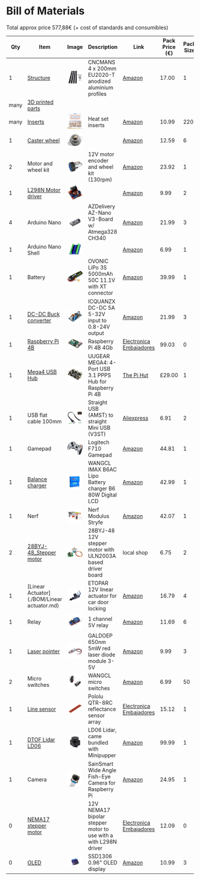 # Bill of Materials

Total approx price 577,88€ (+ cost of standards and consumibles)

| Qty  | Item                                                | Image                                                        | Description                                                  | Link                                                         | Pack Price (€) | Pack Size | Unit Price (€) | Subtotal (€) |
| ---- | --------------------------------------------------- | ------------------------------------------------------------ | ------------------------------------------------------------ | ------------------------------------------------------------ | -------------- | --------- | -------------- | ------------ |
| 1    | [Structure](./BOM/Structure.md)                     | ![](./BOM/assets/structure.jpg)                              | CNCMANS 4 x 200mm EU2020-T anodized aluminium profiles       | [Amazon](https://www.amazon.es/dp/B0BX686QY5)                | 17.00          | 1         | 17.00          | 17.00        |
| many | [3D printed parts](./BOM/3D_printed_parts.md)       |                                                              |                                                              |                                                              |                |           |                | 0.00         |
| many | [Inserts](./BOM/inserts.md)                         | ![](./BOM/assets/inserts.jpg)                                | Heat set inserts                                             | [Amazon](https://www.amazon.es/gp/product/B0B2DMWFT2/)       | 10.99          | 220       | 0.05           | 10.99        |
| 1    | [Caster wheel](./BOM/caster.md)                     | ![](./BOM/assets/caster.jpg)                                 |                                                              | [Amazon](https://www.amazon.es/dp/B09MLVQWL7)                | 12.59          | 6         | 1.49           | 1.49         |
| 2    | Motor and wheel kit                                 | ![](./BOM/assets/motor_encoder_wheel_kit.jpg)                | 12V motor encoder and wheel kit (130rpm)                     | [Amazon](https://www.amazon.es/dp/B07WT22RNK)                | 23.92          | 1         | 23.92          | 47.84        |
| 1    | [L298N Motor driver](./BOM/motor_driver.md)         | ![](./BOM/assets/motor_driver.jpg)                           |                                                              | [Amazon](https://www.amazon.es/gp/product/B077NY9RY6/ref=ppx_yo_dt_b_asin_title_o00_s01?ie=UTF8&psc=1) | 9.99           | 2         | 4.99           | 4.99         |
| 4    | Arduino Nano                                        | ![](./BOM/assets/arduino_nano.jpg)                           | AZDelivery AZ-Nano V3-Board w/ Atmega328 CH340               | [Amazon]()                                                   | 21.99          | 3         | 7.33           | 29.32        |
| 1    | Arduino Nano Shell                                  | ![arduino_shell](./BOM/assets/arduino_shell.jpg)             |                                                              | [Amazon](https://www.amazon.es/gp/product/B08T1ZXS7K/ref=ppx_yo_dt_b_asin_title_o00_s01?ie=UTF8&th=1) | 6.99           | 1         | 6.99           | 6.99         |
| 1    | Battery                                             | ![](./BOM/assets/battery.jpg)                                | OVONIC LiPo 3S 5000mAh 50C 11.1V with XT connector           | [Amazon]()                                                   | 39.99          | 1         | 39.99          | 39.99        |
| 1    | [DC-DC Buck converter](./BOM/buck_converter.md)     | ![](./BOM/assets/buck_converter.jpg)                         | ICQUANZX DC-DC 5A 5-32V input to 0.8-24V output              | [Amazon](https://www.amazon.es/dp/B07VQ89RZG)                | 21.99          | 3         | 7.33           | 7.33         |
| 1    | [Raspberry Pi 4B](./BOM/RPi_4B.md)                  | ![raspberry-pi-4-modelo-b-4gb](./BOM/assets/raspberry-pi-4-modelo-b-4gb.jpg) | Raspberry Pi 4B 4Gb                                          | [Electronica Embajadores](https://www.electronicaembajadores.com/es/Productos/Detalle/LCRBPI4B4/modulos-electronicos/raspberry-pi/raspberry-pi-4-4gb-tarjeta-ordenador-sc0194-9/) | 99.03          | 0         | 99.03          | 99.03        |
| 1    | [Mega4 USB Hub](./BOM/mega4.md)                     | ![mega4](./BOM/assets/mega4.jpg)                             | UUGEAR MEGA4: 4-Port USB 3.1 PPPS Hub for Raspberry Pi 4B    | [The Pi Hut](https://thepihut.com/products/mega4-4-port-usb-3-1-ppps-hub-for-raspberry-pi-4) | £29.00         | 1         | £29.00         | £29.00       |
| 1    | USB flat cable 100mm                                | ![](./BOM/assets/usb_cable.jpg)                              | Straight USB (AMST) to straight Mini USB (V3ST)              | [Aliexpress](https://es.aliexpress.com/item/1005002551406991.html?spm=a2g0n.order_detail.order_detail_item.3.578739d32xzMxK&gatewayAdapt=glo2esp) | 6.91           | 2         | 3.46           | 3.46         |
| 1    | Gamepad                                             | ![](./BOM/assets/gamepad.jpg)                                | Logitech F710 Gamepad                                        | [Amazon](https://www.amazon.es/dp/B00CJAEX5M)                | 44.81          | 1         | 44.81          | 44.81        |
| 1    | [Balance charger](./BOM/battery_charger.md)         | ![](./BOM/assets/balance_charger.png)                        | WANGCL IMAX B6AC Lipo Battery charger B6 80W Digital LCD     | [Amazon](https://www.amazon.es/gp/product/B0B3GM8KX9/)       | 42.99          | 1         | 42.99          | 42.99        |
| 1    | Nerf                                                | ![](./BOM/assets/nerf_stryfe.jpg)                            | Nerf Modulus Stryfe                                          | [Amazon](https://www.amazon.es/gp/product/B072PYD365)        | 42.07          | 1         | 42.07          | 42.07        |
| 2    | [28BYJ-48_Stepper motor](./BOM/28BYJ-48_stepper.md) | ![](./BOM/assets/stepper.png)                                | 28BYJ-48 12V stepper motor with ULN2003A based driver board  | local shop                                                   | 6.75           | 2         | 3.38           | 6.75         |
| 1    | [Linear Actuator](./BOM/Linear actuator.md)         | ![](./BOM/assets/linear_actuator.jpg)                        | ETOPAR 12V linear actuator for car door locking              | [Amazon](https://www.amazon.es/gp/product/B08NG6LTY2)        | 16.79          | 4         | 4.20           | 4.20         |
| 1    | Relay                                               | ![](./BOM/assets/relay.jpg)                                  | 1 channel 5V relay                                           | [Amazon](https://www.amazon.es/gp/product/B09GY34ZFQ)        | 11.69          | 6         | 1.95           | 1.95         |
| 1    | [Laser pointer](./BOM/laser_pointer.md)             | ![](./BOM/assets/laser.jpg)                                  | GALDOEP 650nm 5mW red laser diode module 3-5V                | [Amazon](https://www.amazon.es/dp/B09J3TB26H)                | 9.99           | 3         | 3.33           | 3.33         |
| 2    | Micro switches                                      | ![](./BOM/assets/micro_switch.jpg)                           | WANGCL micro switches                                        | [Amazon](https://www.amazon.es/gp/product/)                  | 6.99           | 50        | 0.14           | 0.28         |
| 1    | [Line sensor](./BOM/line_sensor.md)                 | ![](./BOM/assets/QTR-8RC.jpg)                                | Pololu QTR-8RC reflectance sensor array                      | [Electronica Embajadores](https://www.electronicaembajadores.com/es/Productos/Detalle/SSIRQTR/sensores/sensores-de-infrarrojos/qtr-8rc-array-sensores-de-reflexion/) | 15.12          | 1         | 15.12          | 15.12        |
| 1    | [DTOF Lidar LD06](./BOM/LD06-lidar.md)              | ![LD06-lidar](./BOM/assets/LD06-lidar.jpg)                   | LD06 Lidar, came bundled with Minipupper                     | [Amazon](https://www.amazon.es/innomaker-integrado-omnidireccional-resistencia-LiDAR_LD06/dp/B08GJJX41D/ref=cm_cr_arp_d_product_top?ie=UTF8) | 99.99          | 1         | 99.99          | 99.99        |
| 1    | Camera                                              | ![](./BOM/assets/wide_angle_camera.jpg)                      | SainSmart Wide Angle Fish-Eye Camera for Raspberry Pi        | [Amazon](https://www.amazon.es/dp/B00N1YJKFS)                | 24.95          | 1         | 24.95          | 24.95        |
| 0    | [NEMA17 stepper motor](./BOM/NEMA17_stepper.md)     |                                                              | 12V NEMA17 bipolar stepper motor to use with a with L298N driver | [Electronica Embajadores](https://www.electronicaembajadores.com/es/Productos/Detalle/MMPP004/motores-servomotores-actuadores-lineales/motores-paso-a-paso/nema-17-motor-paso-a-paso-12-vcc-angulo-1-8-200-pasos-0-45n-m-42bygh40-1704a/) | 12.09          | 0         | 0.00           | 0.00         |
| 0    | [OLED](./BOM/OLED.md)                               | ![](./BOM/assets/OLED.jpg)                                   | SSD1306 0.96" OLED display                                   | [Amazon](https://www.amazon.es/dp/B09GVTRB2W)                | 10.99          | 3         | 3.66           | 0.00         |
